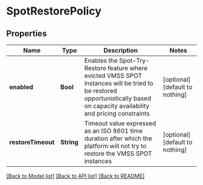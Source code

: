 # SpotRestorePolicy


## Properties
Name | Type | Description | Notes
------------ | ------------- | ------------- | -------------
**enabled** | **Bool** | Enables the Spot-Try-Restore feature where evicted VMSS SPOT instances will be tried to be restored opportunistically based on capacity availability and pricing constraints | [optional] [default to nothing]
**restoreTimeout** | **String** | Timeout value expressed as an ISO 8601 time duration after which the platform will not try to restore the VMSS SPOT instances | [optional] [default to nothing]


[[Back to Model list]](../README.md#models) [[Back to API list]](../README.md#api-endpoints) [[Back to README]](../README.md)


